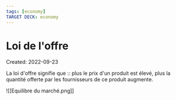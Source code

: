 ```yaml
---
tags: [economy] 
TARGET DECK: economy
---
```

# Loi de l'offre
Created: 2022-09-23

La loi d'offre signifie que :: plus le prix d'un produit est élevé, plus la quantité offerte par les fournisseurs de ce produit augmente.
<!--SR:!2022-10-10,13,270-->

![[Equilibre du marché.png]]

